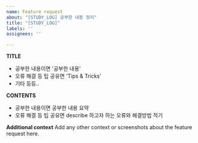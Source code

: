```yaml
---
name: Feature request
about: "[STUDY_LOG] 공부한 내용 정리"
title: "[STUDY_LOG]"
labels: ''
assignees: ''

---
```


**TITLE**
- 공부한 내용이면 '공부한 내용'
- 오류 해결 등 팁 공유면 'Tips & Tricks'
- 기타 등등..

**CONTENTS**
- 공부한 내용이면 공부한 내용 요약
- 오류 해결 등 팁 공유면 describe 하고자 하는 오류와 해결방법 적기

**Additional context**
Add any other context or screenshots about the feature request here.
